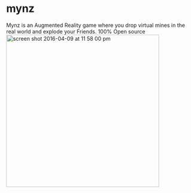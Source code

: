 # mynz
Mynz is an Augmented Reality game where you drop virtual mines in the real world and explode your Friends. 100% Open source
<img width="408" alt="screen shot 2016-04-09 at 11 58 00 pm" src="https://cloud.githubusercontent.com/assets/6511079/14408572/fea5b9c6-feae-11e5-820a-f4084befeba7.png">
